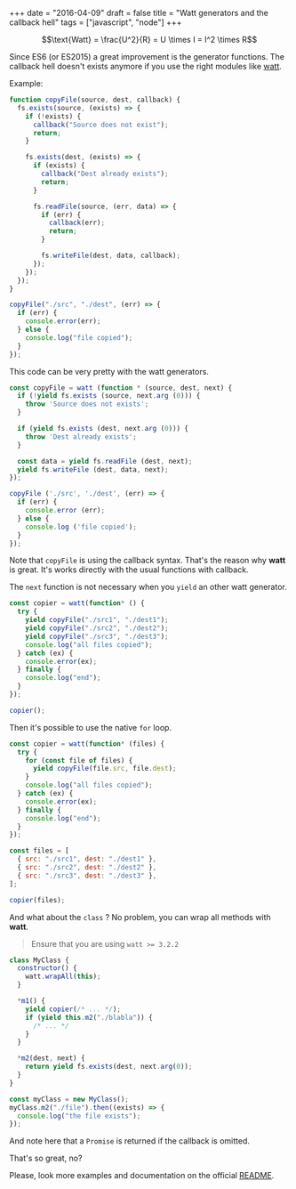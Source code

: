 +++
date = "2016-04-09"
draft = false
title = "Watt generators and the callback hell"
tags = ["javascript", "node"]
+++

$$\text{Watt} = \frac{U^2}{R} = U \times I = I^2 \times R$$

<!--more-->

Since ES6 (or ES2015) a great improvement is the generator functions. The
callback hell doesn't exists anymore if you use the right modules like
[watt](https://github.com/mappum/watt).

Example:

```js
function copyFile(source, dest, callback) {
  fs.exists(source, (exists) => {
    if (!exists) {
      callback("Source does not exist");
      return;
    }

    fs.exists(dest, (exists) => {
      if (exists) {
        callback("Dest already exists");
        return;
      }

      fs.readFile(source, (err, data) => {
        if (err) {
          callback(err);
          return;
        }

        fs.writeFile(dest, data, callback);
      });
    });
  });
}

copyFile("./src", "./dest", (err) => {
  if (err) {
    console.error(err);
  } else {
    console.log("file copied");
  }
});
```

This code can be very pretty with the watt generators.

```js
const copyFile = watt (function * (source, dest, next) {
  if (!yield fs.exists (source, next.arg (0))) {
    throw 'Source does not exists';
  }

  if (yield fs.exists (dest, next.arg (0))) {
    throw 'Dest already exists';
  }

  const data = yield fs.readFile (dest, next);
  yield fs.writeFile (dest, data, next);
});

copyFile ('./src', './dest', (err) => {
  if (err) {
    console.error (err);
  } else {
    console.log ('file copied');
  }
});
```

Note that `copyFile` is using the callback syntax. That's the reason why
**watt** is great. It's works directly with the usual functions with callback.

The `next` function is not necessary when you `yield` an other watt generator.

```js
const copier = watt(function* () {
  try {
    yield copyFile("./src1", "./dest1");
    yield copyFile("./src2", "./dest2");
    yield copyFile("./src3", "./dest3");
    console.log("all files copied");
  } catch (ex) {
    console.error(ex);
  } finally {
    console.log("end");
  }
});

copier();
```

Then it's possible to use the native `for` loop.

```js
const copier = watt(function* (files) {
  try {
    for (const file of files) {
      yield copyFile(file.src, file.dest);
    }
    console.log("all files copied");
  } catch (ex) {
    console.error(ex);
  } finally {
    console.log("end");
  }
});

const files = [
  { src: "./src1", dest: "./dest1" },
  { src: "./src2", dest: "./dest2" },
  { src: "./src3", dest: "./dest3" },
];

copier(files);
```

And what about the `class` ? No problem, you can wrap all methods with **watt**.

> Ensure that you are using `watt >= 3.2.2`

```js
class MyClass {
  constructor() {
    watt.wrapAll(this);
  }

  *m1() {
    yield copier(/* ... */);
    if (yield this.m2("./blabla")) {
      /* ... */
    }
  }

  *m2(dest, next) {
    return yield fs.exists(dest, next.arg(0));
  }
}

const myClass = new MyClass();
myClass.m2("./file").then((exists) => {
  console.log("the file exists");
});
```

And note here that a `Promise` is returned if the callback is omitted.

That's so great, no?

Please, look more examples and documentation on the official
[README](https://github.com/mappum/watt).
